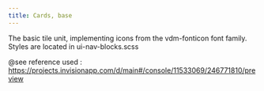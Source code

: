 ```yaml
---
title: Cards, base
---
```


The basic tile unit, implementing icons from the vdm-fonticon font family. Styles are located in ui-nav-blocks.scss

@see reference used : https://projects.invisionapp.com/d/main#/console/11533069/246771810/preview